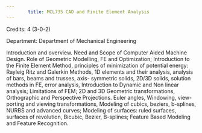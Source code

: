 ```yaml
---
        title: MCL735 CAD and Finite Element Analysis
---
```

Credits: 4 (3-0-2)

Department: Department of Mechanical Engineering

Introduction and overview. Need and Scope of Computer Aided Machine Design. Role of Geometric Modelling, FE and Optimization; Introduction to the Finite Element Method, principles of minimization of potential energy: Rayleig Ritz and Galerkin Methods, 1D elements and their analysis, analysis of bars, beams and trusses, axis- symmetric solids, 2D/3D solids, solution methods in FE, error analysis, Introduction to Dynamic and Non linear analysis; Limitations of FEM; 2D and 3D Geometric transformations, Orthographic and Perspective Projections. Euler angles, Windowing, view-porting and viewing transformations, Modeling of cubics, beziers, b-splines, NURBS and advanced curves; Modeling of surfaces: ruled surfaces, surfaces of revolution, Bicubic, Bezier, B-splines; Feature Based Modeling and Feature Recognition.
